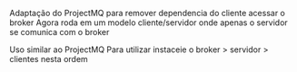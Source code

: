 Adaptação do ProjectMQ para remover dependencia do cliente acessar o broker
Agora roda em um modelo cliente/servidor onde apenas o servidor se comunica com o broker

Uso similar ao ProjectMQ
Para utilizar instaceie o broker > servidor > clientes nesta ordem
